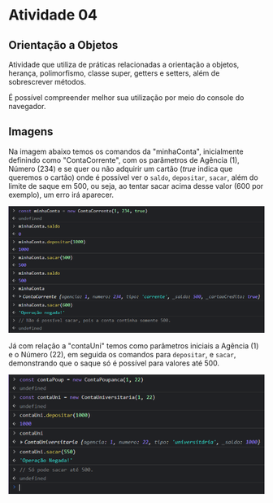 # Atividade 04

## Orientação a Objetos

Atividade que utiliza de práticas relacionadas a orientação a objetos, herança, polimorfismo, classe super, getters e setters, além de sobrescrever métodos.

É possível compreender melhor sua utilização por meio do console do navegador.

## Imagens

Na imagem abaixo temos os comandos da "minhaConta", inicialmente definindo como "ContaCorrente", com os parâmetros de Agência (1), Número (234) e se quer ou não adquirir um cartão (*true* indica que queremos o cartão) onde é possível ver o `saldo`, `depositar`, `sacar`, além do limite de saque em 500, ou seja, ao tentar sacar acima desse valor (600 por exemplo), um erro irá aparecer.

![minhaConta](./img/minhaConta.png)

Já com relação a "contaUni" temos como parâmetros iniciais a Agência (1) e o Número (22), em seguida os comandos para `depositar`, e `sacar`, demonstrando que o saque só é possível para valores até 500.

![contaUni](./img/contaUni.png)